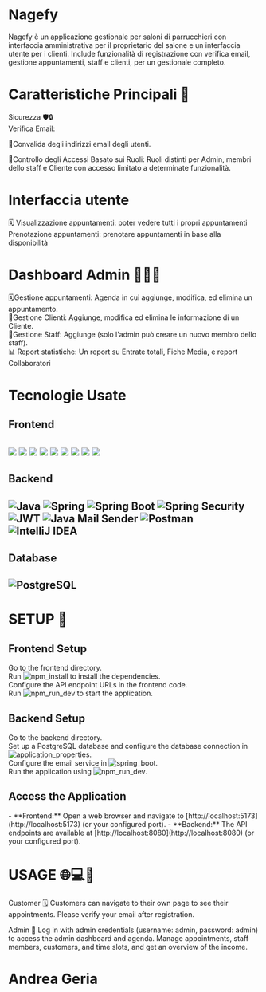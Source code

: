 # Nagefy

Nagefy è un applicazione gestionale per saloni di parrucchieri con interfaccia amministrativa per il proprietario del salone e un interfaccia utente per i clienti. Include funzionalità di registrazione con verifica email, gestione appuntamenti, staff e clienti, per un gestionale completo.


# Caratteristiche Principali 📱
Sicurezza 🛡️🔒  
Verifica Email: 

📧Convalida degli indirizzi email degli utenti.

🔑Controllo degli Accessi Basato sui Ruoli: Ruoli distinti per Admin, membri dello staff e Cliente con accesso limitato a determinate funzionalità.


# Interfaccia utente

🗓️ Visualizzazione appuntamenti: poter vedere tutti i propri appuntamenti
Prenotazione appuntamenti: prenotare appuntamenti in base alla disponibilità



# Dashboard Admin 👨🏻‍💼
🗓️Gestione appuntamenti: Agenda in cui aggiunge, modifica, ed elimina un appuntamento.  
👥Gestione Clienti: Aggiunge, modifica ed elimina le informazione di un Cliente.  
📝Gestione Staff: Aggiunge (solo l'admin può creare un nuovo membro dello staff).  
📊 Report statistiche: Un report su Entrate totali, Fiche Media, e report Collaboratori


# Tecnologie Usate

<h2>Frontend<h2>
<div align="left">
    <img src="https://img.shields.io/badge/Java-007396?style=flat-square&logo=java&logoColor=white" />
    <img src="https://img.shields.io/badge/CSS3-1572B6?style=flat-square&logo=css3&logoColor=white" />
    <img src="https://img.shields.io/badge/Bootstrap-7952B3?style=flat-square&logo=bootstrap&logoColor=white" />
    <img src="https://img.shields.io/badge/React-61DAFB?style=flat-square&logo=react&logoColor=black" />
    <img src="https://img.shields.io/badge/JavaScript-F7DF1E?style=flat-square&logo=javascript&logoColor=black" />
    <img src="https://img.shields.io/badge/TypeScript-3178C6?style=flat-square&logo=typescript&logoColor=white" />
    <img src="https://img.shields.io/badge/React_Big_Calendar-0088CC?style=flat-square&logo=react&logoColor=white" />
    <img src="https://img.shields.io/badge/Chart.js-FF6384?style=flat-square&logo=chartdotjs&logoColor=white" />
    <img src="https://img.shields.io/badge/VS_Code-007ACC?style=flat-square&logo=visual-studio-code&logoColor=white" />
</div>

<h2>Backend<h2>
<div align="left">
    <img src="https://img.shields.io/badge/Java-007396?style=flat-square&logo=java&logoColor=white" alt="Java" />
    <img src="https://img.shields.io/badge/Spring-6DB33F?style=flat-square&logo=spring&logoColor=white" alt="Spring" />
    <img src="https://img.shields.io/badge/Spring_Boot-6DB33F?style=flat-square&logo=spring-boot&logoColor=white" alt="Spring Boot" />
    <img src="https://img.shields.io/badge/Spring_Security-6DB33F?style=flat-square&logo=spring-security&logoColor=white" alt="Spring Security" />
    <img src="https://img.shields.io/badge/JWT-000000?style=flat-square&logo=json-web-tokens&logoColor=white" alt="JWT" />
    <img src="https://img.shields.io/badge/Java_Mail_Sender-007396?style=flat-square&logo=java&logoColor=white" alt="Java Mail Sender" />
    <img src="https://img.shields.io/badge/Postman-FF6C37?style=flat-square&logo=postman&logoColor=white" alt="Postman" />
    <img src="https://img.shields.io/badge/IntelliJ_IDEA-000000?style=flat-square&logo=intellij-idea&logoColor=white" alt="IntelliJ IDEA" />
</div>

<h2>Database<h2>
<div align="left">
    <img src="https://img.shields.io/badge/PostgreSQL-336791?style=flat-square&logo=postgresql&logoColor=white" alt="PostgreSQL" />
</div>

# SETUP 🔧

<h2>Frontend Setup</h2> <div align="left"> Go to the frontend directory.<br> Run <img src="https://img.shields.io/badge/npm-install-CB3837?style=flat-square&logo=npm&logoColor=white" alt="npm_install" /> to install the dependencies.<br> Configure the API endpoint URLs in the frontend code.<br> Run <img src="https://img.shields.io/badge/npm-run--dev-CB3837?style=flat-square&logo=npm&logoColor=white" alt="npm_run_dev" /> to start the application. </div> <h2>Backend Setup</h2> <div align="left"> Go to the backend directory.<br> Set up a PostgreSQL database and configure the database connection in <img src="https://img.shields.io/badge/application.properties-6DB33F?style=flat-square&logo=spring&logoColor=white" alt="application_properties" />.<br> Configure the email service in <img src="https://img.shields.io/badge/Spring_Boot-6DB33F?style=flat-square&logo=spring-boot&logoColor=white" alt="spring_boot" />.<br> Run the application using <img src="https://img.shields.io/badge/npm-run--dev-CB3837?style=flat-square&logo=npm&logoColor=white" alt="npm_run_dev" />. </div> <h2>Access the Application</h2> - **Frontend:** Open a web browser and navigate to [http://localhost:5173](http://localhost:5173) (or your configured port). - **Backend:** The API endpoints are available at [http://localhost:8080](http://localhost:8080) (or your configured port).

# USAGE 🌐💻🔌

Customer 🗓️
Customers can navigate to their own page to see their appointments. Please verify your email after registration.

Admin 📝
Log in with admin credentials (username: admin, password: admin) to access the admin dashboard and agenda. Manage appointments, staff members, customers, and time slots, and get an overview of the income.


# Andrea Geria
